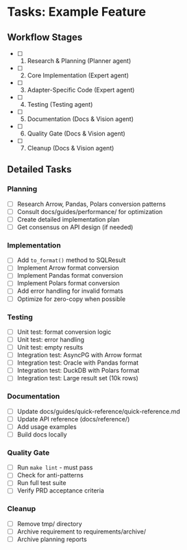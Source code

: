 # Tasks: Example Feature

## Workflow Stages

- [ ] 1. Research & Planning (Planner agent)
- [ ] 2. Core Implementation (Expert agent)
- [ ] 3. Adapter-Specific Code (Expert agent)
- [ ] 4. Testing (Testing agent)
- [ ] 5. Documentation (Docs & Vision agent)
- [ ] 6. Quality Gate (Docs & Vision agent)
- [ ] 7. Cleanup (Docs & Vision agent)

## Detailed Tasks

### Planning

- [ ] Research Arrow, Pandas, Polars conversion patterns
- [ ] Consult docs/guides/performance/ for optimization
- [ ] Create detailed implementation plan
- [ ] Get consensus on API design (if needed)

### Implementation

- [ ] Add `to_format()` method to SQLResult
- [ ] Implement Arrow format conversion
- [ ] Implement Pandas format conversion
- [ ] Implement Polars format conversion
- [ ] Add error handling for invalid formats
- [ ] Optimize for zero-copy when possible

### Testing

- [ ] Unit test: format conversion logic
- [ ] Unit test: error handling
- [ ] Unit test: empty results
- [ ] Integration test: AsyncPG with Arrow format
- [ ] Integration test: Oracle with Pandas format
- [ ] Integration test: DuckDB with Polars format
- [ ] Integration test: Large result set (10k rows)

### Documentation

- [ ] Update docs/guides/quick-reference/quick-reference.md
- [ ] Update API reference (docs/reference/)
- [ ] Add usage examples
- [ ] Build docs locally

### Quality Gate

- [ ] Run `make lint` - must pass
- [ ] Check for anti-patterns
- [ ] Run full test suite
- [ ] Verify PRD acceptance criteria

### Cleanup

- [ ] Remove tmp/ directory
- [ ] Archive requirement to requirements/archive/
- [ ] Archive planning reports
